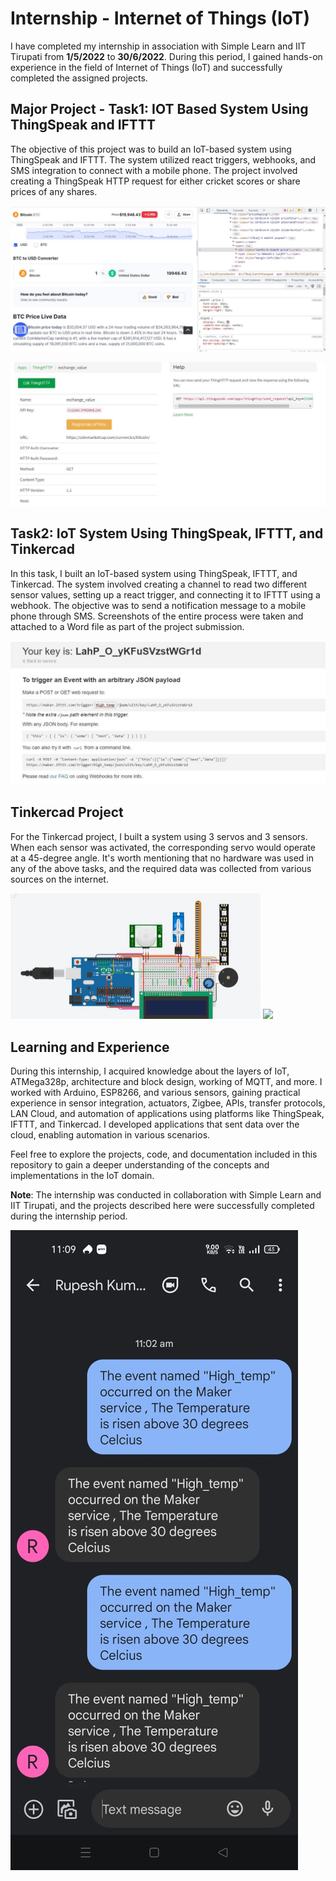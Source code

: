 # Internship - Internet of Things (IoT)

I have completed my internship in association with Simple Learn and IIT Tirupati from **1/5/2022** to **30/6/2022**. During this period, I gained hands-on experience in the field of Internet of Things (IoT) and successfully completed the assigned projects.

## Major Project - Task1: IOT Based System Using ThingSpeak and IFTTT

The objective of this project was to build an IoT-based system using ThingSpeak and IFTTT. The system utilized react triggers, webhooks, and SMS integration to connect with a mobile phone. The project involved creating a ThingSpeak HTTP request for either cricket scores or share prices of any shares.

![Bitcoin_to_USD_http_request_using_thingspeak](./images/chart.JPG)

![Bitcoin_to_USD_http_request_using_thingspeak](./images/http_file.JPG)


## Task2: IoT System Using ThingSpeak, IFTTT, and Tinkercad

In this task, I built an IoT-based system using ThingSpeak, IFTTT, and Tinkercad. The system involved creating a channel to read two different sensor values, setting up a react trigger, and connecting it to IFTTT using a webhook. The objective was to send a notification message to a mobile phone through SMS. Screenshots of the entire process were taken and attached to a Word file as part of the project submission.

![IFTT_webhooks](./images/ifttt_webhook.JPG)

## Tinkercad Project

For the Tinkercad project, I built a system using 3 servos and 3 sensors. When each sensor was activated, the corresponding servo would operate at a 45-degree angle. It's worth mentioning that no hardware was used in any of the above tasks, and the required data was collected from various sources on the internet.


<p float="left">
  <img src="./images/3sensor.PNG" width="400" />
  <img src="./images/3servo_3Sensor.JPGg" width="400" />
</p>



## Learning and Experience

During this internship, I acquired knowledge about the layers of IoT, ATMega328p, architecture and block design, working of MQTT, and more. I worked with Arduino, ESP8266, and various sensors, gaining practical experience in sensor integration, actuators, Zigbee, APIs, transfer protocols, LAN Cloud, and automation of applications using platforms like ThingSpeak, IFTTT, and Tinkercad. I developed applications that sent data over the cloud, enabling automation in various scenarios.

Feel free to explore the projects, code, and documentation included in this repository to gain a deeper understanding of the concepts and implementations in the IoT domain.

**Note**: The internship was conducted in collaboration with Simple Learn and IIT Tirupati, and the projects described here were successfully completed during the internship period.

![SMS](./images/SMS.jpeg)

